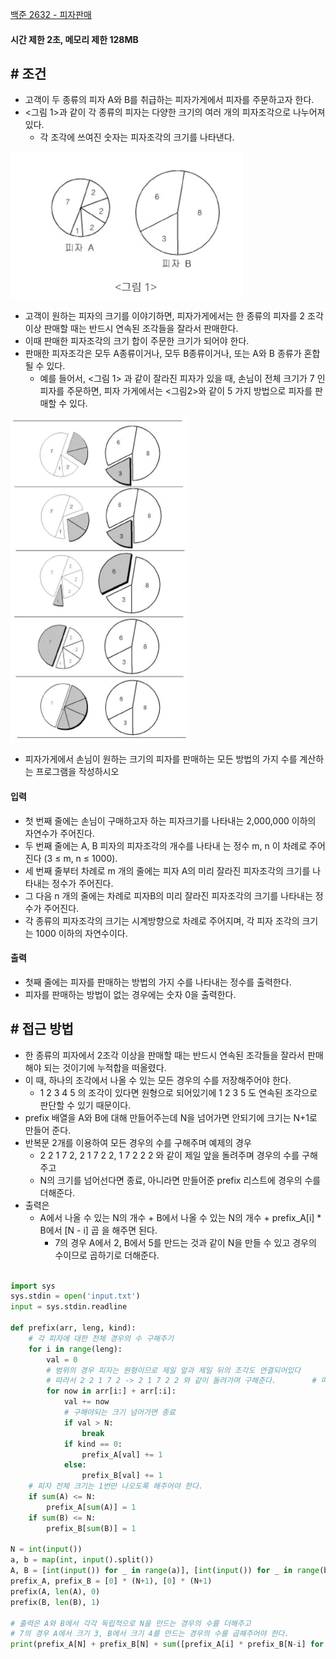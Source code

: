 
[백준 2632 - 피자판매](https://www.acmicpc.net/problem/2632)

#### **시간 제한 2초, 메모리 제한 128MB**

## **# 조건**

- 고객이 두 종류의 피자 A와 B를 취급하는 피자가게에서 피자를 주문하고자 한다.
- <그림 1>과 같이 각 종류의 피자는 다양한 크기의 여러 개의 피자조각으로 나누어져 있다. 
	- 각 조각에 쓰여진 숫자는 피자조각의 크기를 나타낸다.

![](Algorithm/baekjoon/assets/Pasted%20image%2020230808160945.png)

- 고객이 원하는 피자의 크기를 이야기하면, 피자가게에서는 한 종류의 피자를 2 조각 이상 판매할 때는 반드시 연속된 조각들을 잘라서 판매한다. 
- 이때 판매한 피자조각의 크기 합이 주문한 크기가 되어야 한다. 
- 판매한 피자조각은 모두 A종류이거나, 모두 B종류이거나, 또는 A와 B 종류가 혼합될 수 있다. 
	- 예를 들어서, <그림 1> 과 같이 잘라진 피자가 있을 때, 손님이 전체 크기가 7 인 피자를 주문하면, 피자 가게에서는 <그림2>와 같이 5 가지 방법으로 피자를 판매할 수 있다.

![](Algorithm/baekjoon/assets/Pasted%20image%2020230808161010.png)

- 피자가게에서 손님이 원하는 크기의 피자를 판매하는 모든 방법의 가지 수를 계산하는 프로그램을 작성하시오


#### **입력**
- 첫 번째 줄에는 손님이 구매하고자 하는 피자크기를 나타내는 2,000,000 이하의 자연수가 주어진다. 
- 두 번째 줄에는 A, B 피자의 피자조각의 개수를 나타내 는 정수 m, n 이 차례로 주어진다 (3 ≤ m, n ≤ 1000). 
- 세 번째 줄부터 차례로 m 개의 줄에는 피자 A의 미리 잘라진 피자조각의 크기를 나타내는 정수가 주어진다. 
- 그 다음 n 개의 줄에는 차례로 피자B의 미리 잘라진 피자조각의 크기를 나타내는 정수가 주어진다. 
- 각 종류의 피자조각의 크기는 시계방향으로 차례로 주어지며, 각 피자 조각의 크기는 1000 이하의 자연수이다.


#### **출력**
- 첫째 줄에는 피자를 판매하는 방법의 가지 수를 나타내는 정수를 출력한다.
- 피자를 판매하는 방법이 없는 경우에는 숫자 0을 출력한다.


## **# 접근 방법**

- 한 종류의 피자에서 2조각 이상을 판매할 때는 반드시 연속된 조각들을 잘라서 판매해야 되는 것이기에 누적합을 떠올렸다.
- 이 때, 하나의 조각에서 나올 수 있는 모든 경우의 수를 저장해주어야 한다.
	-  1 2 3 4 5 의 조각이 있다면 원형으로 되어있기에 1 2 3 5 도 연속된 조각으로 판단할 수 있기 때문이다.
- prefix 배열을 A와 B에 대해 만들어주는데 N을 넘어가면 안되기에 크기는 N+1로 만들어 준다.
- 반복문 2개를 이용하여 모든 경우의 수를 구해주며 예제의 경우
	- 2 2 1 7 2, 2 1 7 2 2, 1 7 2 2 2 와 같이 제일 앞을 돌려주며 경우의 수를 구해주고 
	- N의 크기를 넘어선다면 종료, 아니라면 만들어준 prefix 리스트에 경우의 수를 더해준다.
- 출력은
	- A에서 나올 수 있는 N의 개수 + B에서 나올 수 있는 N의 개수 + prefix_A[i] * B에서 [N - i] 곱 을 해주면 된다.
		- 7의 경우 A에서 2, B에서 5를 만드는 것과 같이 N을 만들 수 있고 경우의 수이므로 곱하기로 더해준다.

```PYTHON

import sys  
sys.stdin = open('input.txt')  
input = sys.stdin.readline  
  
def prefix(arr, leng, kind):  
    # 각 피자에 대한 전체 경우의 수 구해주기  
    for i in range(leng):  
        val = 0  
        # 범위의 경우 피자는 원형이므로 제일 앞과 제일 뒤의 조각도 연결되어있다  
        # 따라서 2 2 1 7 2 -> 2 1 7 2 2 와 같이 돌려가며 구해준다.        # 따라서 마지막에 피자 전체크기를 1로 초기화해주는 작업 필요        
        for now in arr[i:] + arr[:i]:  
            val += now  
            # 구해야되는 크기 넘어가면 종료  
            if val > N:  
                break  
            if kind == 0:  
                prefix_A[val] += 1  
            else:  
                prefix_B[val] += 1  
    # 피자 전체 크기는 1번만 나오도록 해주어야 한다.  
    if sum(A) <= N:  
        prefix_A[sum(A)] = 1  
    if sum(B) <= N:  
        prefix_B[sum(B)] = 1  
  
N = int(input())  
a, b = map(int, input().split())  
A, B = [int(input()) for _ in range(a)], [int(input()) for _ in range(b)]  
prefix_A, prefix_B = [0] * (N+1), [0] * (N+1)  
prefix(A, len(A), 0)  
prefix(B, len(B), 1)  
  
# 출력은 A와 B에서 각각 독립적으로 N을 만드는 경우의 수를 더해주고  
# 7의 경우 A에서 크기 3, B에서 크기 4를 만드는 경우의 수를 곱해주어야 한다.  
print(prefix_A[N] + prefix_B[N] + sum([prefix_A[i] * prefix_B[N-i] for i in range(N)]))
```